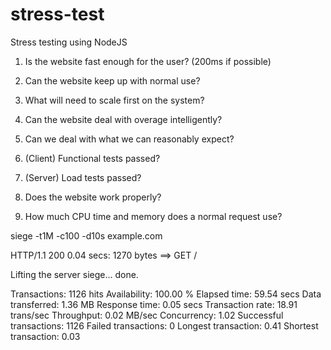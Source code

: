 # stress-test
Stress testing using NodeJS

1)  Is the website fast enough for the user?  (200ms if possible)

2)  Can the website keep up with normal use?

3)  What will need to scale first on the system?

4)  Can the website deal with overage intelligently?

5)  Can we deal with what we can reasonably expect?

6)  (Client) Functional tests passed?

7)  (Server) Load tests passed?

8)  Does the website work properly?

9)  How much CPU time and memory does a normal request use?

siege -t1M -c100 -d10s example.com

HTTP/1.1 200   0.04 secs:    1270 bytes ==> GET  /

Lifting the server siege...      done.

Transactions:		        1126 hits
Availability:		      100.00 %
Elapsed time:		       59.54 secs
Data transferred:	        1.36 MB
Response time:		        0.05 secs
Transaction rate:	       18.91 trans/sec
Throughput:		        0.02 MB/sec
Concurrency:		        1.02
Successful transactions:        1126
Failed transactions:	           0
Longest transaction:	        0.41
Shortest transaction:	        0.03
